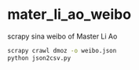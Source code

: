 # mater_li_ao_weibo
scrapy sina weibo of Master Li Ao
```bash
scrapy crawl dmoz -o weibo.json
python json2csv.py
```